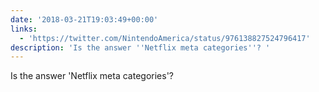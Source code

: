 ```yaml
---
date: '2018-03-21T19:03:49+00:00'
links:
  - 'https://twitter.com/NintendoAmerica/status/976138827524796417'
description: 'Is the answer ''Netflix meta categories''? '
---
```

Is the answer 'Netflix meta categories'? 
